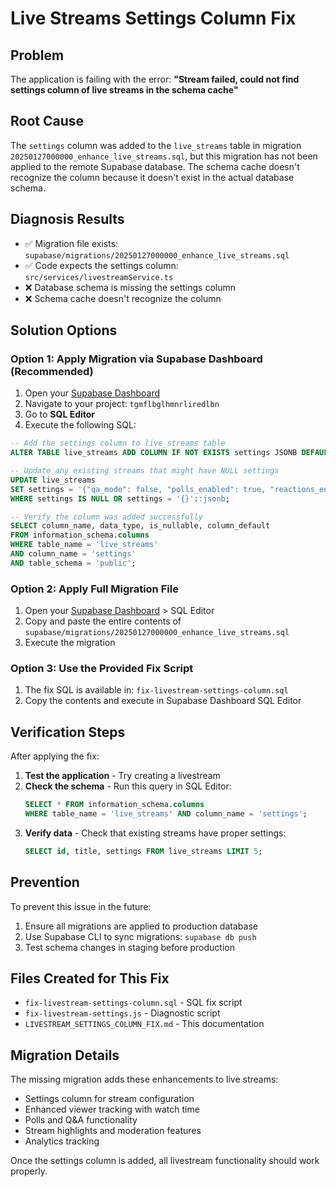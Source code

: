 # Live Streams Settings Column Fix

## Problem
The application is failing with the error: **"Stream failed, could not find settings column of live streams in the schema cache"**

## Root Cause
The `settings` column was added to the `live_streams` table in migration `20250127000000_enhance_live_streams.sql`, but this migration has not been applied to the remote Supabase database. The schema cache doesn't recognize the column because it doesn't exist in the actual database schema.

## Diagnosis Results
- ✅ Migration file exists: `supabase/migrations/20250127000000_enhance_live_streams.sql`
- ✅ Code expects the settings column: `src/services/livestreamService.ts`
- ❌ Database schema is missing the settings column
- ❌ Schema cache doesn't recognize the column

## Solution Options

### Option 1: Apply Migration via Supabase Dashboard (Recommended)
1. Open your [Supabase Dashboard](https://supabase.com/dashboard)
2. Navigate to your project: `tgmflbglhmnrliredlbn`
3. Go to **SQL Editor**
4. Execute the following SQL:

```sql
-- Add the settings column to live_streams table
ALTER TABLE live_streams ADD COLUMN IF NOT EXISTS settings JSONB DEFAULT '{"qa_mode": false, "polls_enabled": true, "reactions_enabled": true, "chat_moderation": false}';

-- Update any existing streams that might have NULL settings
UPDATE live_streams 
SET settings = '{"qa_mode": false, "polls_enabled": true, "reactions_enabled": true, "chat_moderation": false}'::jsonb
WHERE settings IS NULL OR settings = '{}'::jsonb;

-- Verify the column was added successfully
SELECT column_name, data_type, is_nullable, column_default
FROM information_schema.columns 
WHERE table_name = 'live_streams' 
AND column_name = 'settings'
AND table_schema = 'public';
```

### Option 2: Apply Full Migration File
1. Open your [Supabase Dashboard](https://supabase.com/dashboard) > SQL Editor
2. Copy and paste the entire contents of `supabase/migrations/20250127000000_enhance_live_streams.sql`
3. Execute the migration

### Option 3: Use the Provided Fix Script
1. The fix SQL is available in: `fix-livestream-settings-column.sql`
2. Copy the contents and execute in Supabase Dashboard SQL Editor

## Verification Steps
After applying the fix:

1. **Test the application** - Try creating a livestream
2. **Check the schema** - Run this query in SQL Editor:
   ```sql
   SELECT * FROM information_schema.columns 
   WHERE table_name = 'live_streams' AND column_name = 'settings';
   ```
3. **Verify data** - Check that existing streams have proper settings:
   ```sql
   SELECT id, title, settings FROM live_streams LIMIT 5;
   ```

## Prevention
To prevent this issue in the future:
1. Ensure all migrations are applied to production database
2. Use Supabase CLI to sync migrations: `supabase db push`
3. Test schema changes in staging before production

## Files Created for This Fix
- `fix-livestream-settings-column.sql` - SQL fix script
- `fix-livestream-settings.js` - Diagnostic script
- `LIVESTREAM_SETTINGS_COLUMN_FIX.md` - This documentation

## Migration Details
The missing migration adds these enhancements to live streams:
- Settings column for stream configuration
- Enhanced viewer tracking with watch time
- Polls and Q&A functionality  
- Stream highlights and moderation features
- Analytics tracking

Once the settings column is added, all livestream functionality should work properly.
